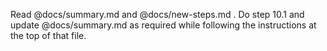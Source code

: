 Read @docs/summary.md and @docs/new-steps.md . Do step 10.1 and update @docs/summary.md as required while following the instructions at the top of that file.